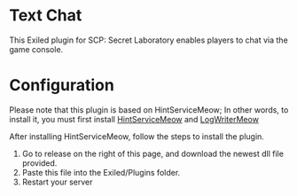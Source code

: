 # Text Chat
This Exiled plugin for SCP: Secret Laboratory enables players to chat via the game console.
#  Configuration
Please note that this plugin is based on HintServiceMeow; In other words, to install it, you must first install [HintServiceMeow](https://github.com/MeowServer/HintServiceMeow) and [LogWriterMeow](https://github.com/MeowServer/LogWritterMeow)  
    
After installing HintServiceMeow, follow the steps to install the plugin.
1.	Go to release on the right of this page, and download the newest dll file provided.
2.	Paste this file into the Exiled/Plugins folder.
3.	Restart your server
